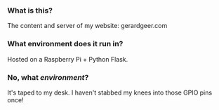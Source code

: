 ### What is this?
The content and server of my website: gerardgeer.com
### What environment does it run in?
Hosted on a Raspberry Pi + Python Flask.
### No, what <i>environment</i>?
It's taped to my desk. I haven't stabbed my knees into those GPIO pins once!
